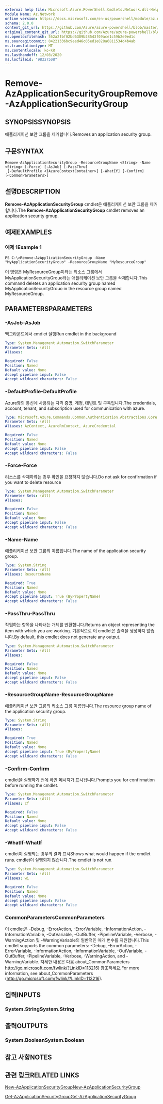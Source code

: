 ```yaml
---
external help file: Microsoft.Azure.PowerShell.Cmdlets.Network.dll-Help.xml
Module Name: Az.Network
online version: https://docs.microsoft.com/en-us/powershell/module/az.network/remove-azapplicationsecuritygroup
schema: 2.0.0
content_git_url: https://github.com/Azure/azure-powershell/blob/master/src/Network/Network/help/Remove-AzApplicationSecurityGroup.md
original_content_git_url: https://github.com/Azure/azure-powershell/blob/master/src/Network/Network/help/Remove-AzApplicationSecurityGroup.md
ms.openlocfilehash: 562a2fbf02bd6389b28543f09ace1c59b2e9ed1c
ms.sourcegitcommit: 04221336bc9eed46c05ed1e828a6811534d4b4ab
ms.translationtype: MT
ms.contentlocale: ko-KR
ms.lasthandoff: 12/08/2020
ms.locfileid: "98327508"
---
```

# <span data-ttu-id="4794a-101">Remove-AzApplicationSecurityGroup</span><span class="sxs-lookup"><span data-stu-id="4794a-101">Remove-AzApplicationSecurityGroup</span></span>

## <span data-ttu-id="4794a-102">SYNOPSIS</span><span class="sxs-lookup"><span data-stu-id="4794a-102">SYNOPSIS</span></span>
<span data-ttu-id="4794a-103">애플리케이션 보안 그룹을 제거합니다.</span><span class="sxs-lookup"><span data-stu-id="4794a-103">Removes an application security group.</span></span>

## <span data-ttu-id="4794a-104">구문</span><span class="sxs-lookup"><span data-stu-id="4794a-104">SYNTAX</span></span>

```
Remove-AzApplicationSecurityGroup -ResourceGroupName <String> -Name <String> [-Force] [-AsJob] [-PassThru]
 [-DefaultProfile <IAzureContextContainer>] [-WhatIf] [-Confirm] [<CommonParameters>]
```

## <span data-ttu-id="4794a-105">설명</span><span class="sxs-lookup"><span data-stu-id="4794a-105">DESCRIPTION</span></span>
<span data-ttu-id="4794a-106">**Remove-AzApplicationSecurityGroup** cmdlet은 애플리케이션 보안 그룹을 제거합니다.</span><span class="sxs-lookup"><span data-stu-id="4794a-106">The **Remove-AzApplicationSecurityGroup** cmdlet removes an application security group.</span></span>

## <span data-ttu-id="4794a-107">예제</span><span class="sxs-lookup"><span data-stu-id="4794a-107">EXAMPLES</span></span>

### <span data-ttu-id="4794a-108">예제 1</span><span class="sxs-lookup"><span data-stu-id="4794a-108">Example 1</span></span>
```
PS C:\>Remove-AzApplicationSecurityGroup -Name "MyApplicationSecurityGrouo" -ResourceGroupName "MyResourceGroup"
```

<span data-ttu-id="4794a-109">이 명령은 MyResourceGroup이라는 리소스 그룹에서 MyApplicationSecurityGrouo라는 애플리케이션 보안 그룹을 삭제합니다.</span><span class="sxs-lookup"><span data-stu-id="4794a-109">This command deletes an application security group named MyApplicationSecurityGrouo in the resource group named MyResourceGroup.</span></span>

## <span data-ttu-id="4794a-110">PARAMETERS</span><span class="sxs-lookup"><span data-stu-id="4794a-110">PARAMETERS</span></span>

### <span data-ttu-id="4794a-111">-AsJob</span><span class="sxs-lookup"><span data-stu-id="4794a-111">-AsJob</span></span>
<span data-ttu-id="4794a-112">백그라운드에서 cmdlet 실행</span><span class="sxs-lookup"><span data-stu-id="4794a-112">Run cmdlet in the background</span></span>

```yaml
Type: System.Management.Automation.SwitchParameter
Parameter Sets: (All)
Aliases:

Required: False
Position: Named
Default value: None
Accept pipeline input: False
Accept wildcard characters: False
```

### <span data-ttu-id="4794a-113">-DefaultProfile</span><span class="sxs-lookup"><span data-stu-id="4794a-113">-DefaultProfile</span></span>
<span data-ttu-id="4794a-114">Azure와의 통신에 사용되는 자격 증명, 계정, 테넌트 및 구독입니다.</span><span class="sxs-lookup"><span data-stu-id="4794a-114">The credentials, account, tenant, and subscription used for communication with azure.</span></span>

```yaml
Type: Microsoft.Azure.Commands.Common.Authentication.Abstractions.Core.IAzureContextContainer
Parameter Sets: (All)
Aliases: AzContext, AzureRmContext, AzureCredential

Required: False
Position: Named
Default value: None
Accept pipeline input: False
Accept wildcard characters: False
```

### <span data-ttu-id="4794a-115">-Force</span><span class="sxs-lookup"><span data-stu-id="4794a-115">-Force</span></span>
<span data-ttu-id="4794a-116">리소스를 삭제하려는 경우 확인을 요청하지 않습니다.</span><span class="sxs-lookup"><span data-stu-id="4794a-116">Do not ask for confirmation if you want to delete resource</span></span>

```yaml
Type: System.Management.Automation.SwitchParameter
Parameter Sets: (All)
Aliases:

Required: False
Position: Named
Default value: None
Accept pipeline input: False
Accept wildcard characters: False
```

### <span data-ttu-id="4794a-117">-Name</span><span class="sxs-lookup"><span data-stu-id="4794a-117">-Name</span></span>
<span data-ttu-id="4794a-118">애플리케이션 보안 그룹의 이름입니다.</span><span class="sxs-lookup"><span data-stu-id="4794a-118">The name of the application security group.</span></span>

```yaml
Type: System.String
Parameter Sets: (All)
Aliases: ResourceName

Required: True
Position: Named
Default value: None
Accept pipeline input: True (ByPropertyName)
Accept wildcard characters: False
```

### <span data-ttu-id="4794a-119">-PassThru</span><span class="sxs-lookup"><span data-stu-id="4794a-119">-PassThru</span></span>
<span data-ttu-id="4794a-120">작업하는 항목을 나타내는 개체를 반환합니다.</span><span class="sxs-lookup"><span data-stu-id="4794a-120">Returns an object representing the item with which you are working.</span></span> <span data-ttu-id="4794a-121">기본적으로 이 cmdlet은 출력을 생성하지 않습니다.</span><span class="sxs-lookup"><span data-stu-id="4794a-121">By default, this cmdlet does not generate any output.</span></span>

```yaml
Type: System.Management.Automation.SwitchParameter
Parameter Sets: (All)
Aliases:

Required: False
Position: Named
Default value: None
Accept pipeline input: False
Accept wildcard characters: False
```

### <span data-ttu-id="4794a-122">-ResourceGroupName</span><span class="sxs-lookup"><span data-stu-id="4794a-122">-ResourceGroupName</span></span>
<span data-ttu-id="4794a-123">애플리케이션 보안 그룹의 리소스 그룹 이름입니다.</span><span class="sxs-lookup"><span data-stu-id="4794a-123">The resource group name of the application security group.</span></span>

```yaml
Type: System.String
Parameter Sets: (All)
Aliases:

Required: True
Position: Named
Default value: None
Accept pipeline input: True (ByPropertyName)
Accept wildcard characters: False
```

### <span data-ttu-id="4794a-124">-Confirm</span><span class="sxs-lookup"><span data-stu-id="4794a-124">-Confirm</span></span>
<span data-ttu-id="4794a-125">cmdlet을 실행하기 전에 확인 메시지가 표시됩니다.</span><span class="sxs-lookup"><span data-stu-id="4794a-125">Prompts you for confirmation before running the cmdlet.</span></span>

```yaml
Type: System.Management.Automation.SwitchParameter
Parameter Sets: (All)
Aliases: cf

Required: False
Position: Named
Default value: None
Accept pipeline input: False
Accept wildcard characters: False
```

### <span data-ttu-id="4794a-126">-WhatIf</span><span class="sxs-lookup"><span data-stu-id="4794a-126">-WhatIf</span></span>
<span data-ttu-id="4794a-127">cmdlet이 실행되는 경우의 결과 표시</span><span class="sxs-lookup"><span data-stu-id="4794a-127">Shows what would happen if the cmdlet runs.</span></span>
<span data-ttu-id="4794a-128">cmdlet이 실행되지 않습니다.</span><span class="sxs-lookup"><span data-stu-id="4794a-128">The cmdlet is not run.</span></span>

```yaml
Type: System.Management.Automation.SwitchParameter
Parameter Sets: (All)
Aliases: wi

Required: False
Position: Named
Default value: None
Accept pipeline input: False
Accept wildcard characters: False
```

### <span data-ttu-id="4794a-129">CommonParameters</span><span class="sxs-lookup"><span data-stu-id="4794a-129">CommonParameters</span></span>
<span data-ttu-id="4794a-130">이 cmdlet은 -Debug, -ErrorAction, -ErrorVariable, -InformationAction, -InformationVariable, -OutVariable, -OutBuffer, -PipelineVariable, -Verbose, -WarningAction 및 -WarningVariable의 일반적인 매개 변수를 지원합니다.</span><span class="sxs-lookup"><span data-stu-id="4794a-130">This cmdlet supports the common parameters: -Debug, -ErrorAction, -ErrorVariable, -InformationAction, -InformationVariable, -OutVariable, -OutBuffer, -PipelineVariable, -Verbose, -WarningAction, and -WarningVariable.</span></span> <span data-ttu-id="4794a-131">자세한 내용은 다음 about_CommonParameters http://go.microsoft.com/fwlink/?LinkID=113216) 참조하세요.</span><span class="sxs-lookup"><span data-stu-id="4794a-131">For more information, see about_CommonParameters (http://go.microsoft.com/fwlink/?LinkID=113216).</span></span>

## <span data-ttu-id="4794a-132">입력</span><span class="sxs-lookup"><span data-stu-id="4794a-132">INPUTS</span></span>

### <span data-ttu-id="4794a-133">System.String</span><span class="sxs-lookup"><span data-stu-id="4794a-133">System.String</span></span>

## <span data-ttu-id="4794a-134">출력</span><span class="sxs-lookup"><span data-stu-id="4794a-134">OUTPUTS</span></span>

### <span data-ttu-id="4794a-135">System.Boolean</span><span class="sxs-lookup"><span data-stu-id="4794a-135">System.Boolean</span></span>

## <span data-ttu-id="4794a-136">참고 사항</span><span class="sxs-lookup"><span data-stu-id="4794a-136">NOTES</span></span>

## <span data-ttu-id="4794a-137">관련 링크</span><span class="sxs-lookup"><span data-stu-id="4794a-137">RELATED LINKS</span></span>

[<span data-ttu-id="4794a-138">New-AzApplicationSecurityGroup</span><span class="sxs-lookup"><span data-stu-id="4794a-138">New-AzApplicationSecurityGroup</span></span>](./New-AzApplicationSecurityGroup.md)

[<span data-ttu-id="4794a-139">Get-AzApplicationSecurityGroup</span><span class="sxs-lookup"><span data-stu-id="4794a-139">Get-AzApplicationSecurityGroup</span></span>](./Get-AzApplicationSecurityGroup.md)
